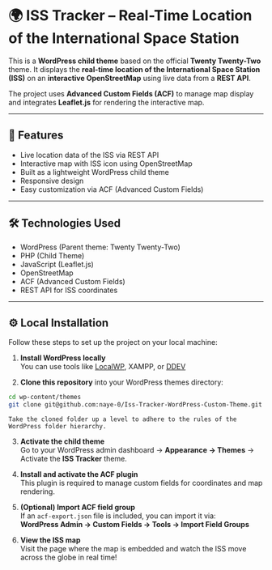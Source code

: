 # 🌍 ISS Tracker – Real-Time Location of the International Space Station

This is a **WordPress child theme** based on the official **Twenty Twenty-Two** theme. It displays the **real-time location of the International Space Station (ISS)** on an **interactive OpenStreetMap** using live data from a **REST API**.

The project uses **Advanced Custom Fields (ACF)** to manage map display and integrates **Leaflet.js** for rendering the interactive map.

---

## 🚀 Features

- Live location data of the ISS via REST API
- Interactive map with ISS icon using OpenStreetMap
- Built as a lightweight WordPress child theme
- Responsive design
- Easy customization via ACF (Advanced Custom Fields)

---

## 🛠️ Technologies Used

- WordPress (Parent theme: Twenty Twenty-Two)
- PHP (Child Theme)
- JavaScript (Leaflet.js)
- OpenStreetMap
- ACF (Advanced Custom Fields)
- REST API for ISS coordinates

---

## ⚙️ Local Installation

Follow these steps to set up the project on your local machine:

1. **Install WordPress locally**  
   You can use tools like [LocalWP](https://localwp.com/), XAMPP, or [DDEV](https://ddev.com)

2. **Clone this repository** into your WordPress themes directory:

```bash
cd wp-content/themes
git clone git@github.com:naye-0/Iss-Tracker-WordPress-Custom-Theme.git
```
    Take the cloned folder up a level to adhere to the rules of the WordPress folder hierarchy.

3. **Activate the child theme**  
   Go to your WordPress admin dashboard → **Appearance → Themes** → Activate the **ISS Tracker** theme.

4. **Install and activate the ACF plugin**  
   This plugin is required to manage custom fields for coordinates and map rendering.

5. **(Optional) Import ACF field group**  
   If an `acf-export.json` file is included, you can import it via:  
   **WordPress Admin → Custom Fields → Tools → Import Field Groups**

6. **View the ISS map**  
   Visit the page where the map is embedded and watch the ISS move across the globe in real time!